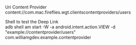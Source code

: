 Uri Content Provider <br>
content://com.mac.fireflies.wgt.clientscontentproviders/users

Shell to test the Deep Link <br>
adb shell am start -W -a android.intent.action.VIEW -d "example://contentprovider/users" com.williamgdev.example.contentprovider